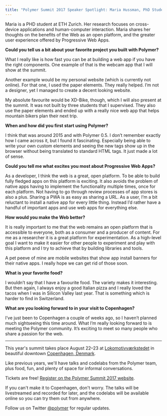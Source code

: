 ```yaml
---
title: "Polymer Summit 2017 Speaker Spotlight: Maria Hussman, PhD Student"
---
```


Maria is a PHD student at ETH Zurich. Her research focuses on cross-device applications and human-computer interaction. Maria shares her thoughts on the benefits of the Web as an open platform, and the greater user experience offered by Progressive Web Apps.

**Could you tell us a bit about your favorite project you built with Polymer?**

What I really like is how fast you can be at building a web app if you have the right components. One example of that is the webcam app that I will show at the summit.

Another example would be my personal website (which is currently not online). For that one, I used the paper elements. They really helped. I’m not a designer, yet I managed to create a decent looking website.

My absolute favourite would be XD-Bike, though, which I will also present at the summit. It was not built by three students that I supervised. They also use the paper elements and ended up with a really nice web app that helps mountain bikers plan their next trip.

**When and how did you first start using Polymer?**

I think that was around 2015 and with Polymer 0.5. I don’t remember exactly how I came across it, but I found it fascinating. Especially being able to write your own custom elements and seeing the new tags show up in the browser without being translated to standard HTML tags. It just made a lot of sense.

**Could you tell me what excites you most about Progressive Web Apps?**

As a developer, I think the web is a great, open platform. To be able to build fully fledged apps on this platform is exciting. It also avoids the problem of native apps having to implement the functionality multiple times, once for each platform. Not having to go through review processes of app stores is also a plus. Sharing a PWA is as easy as sharing a URL. As a user, I’m a bit reluctant to install a native app for every little thing. Instead I’d rather have a handful of important apps and use web apps for everything else.

**How would you make the Web better?**

It is really important to me that the web remains an open platform that is accessible to everyone, both as a consumer and a producer of content. For me as a researcher it is a great platform for experimentation. As a high-level goal I want to make it easier for other people to experiment and play with this platform and I try to achieve that by building libraries and tools.

A pet peeve of mine are mobile websites that show app install banners for their native apps. I really hope we can get rid of those soon.

**What is your favorite food?**

I wouldn’t say that I have a favourite food. The variety makes it interesting. But then again, I always enjoy a good Italian pizza and I really loved the tacos when I was in Silicon Valley last year. That is something which is harder to find in Switzerland.

**What are you looking forward to in your visit to Copenhagen?**

I’ve just been to Copenhagen a couple of weeks ago, so I haven’t planned much sightseeing this time around. What I’m really looking forward to is meeting the Polymer community. It’s exciting to meet so many people who share a passion for the web.

-----

This year's summit takes place August 22–23 at [Lokomotivværkstedet](http://www.lvcph.dk/index-eng.html) in beautiful downtown [Copenhagen, Denmark](https://goo.gl/maps/pgFPsEkRRcS2).

Like previous years, we'll have talks and codelabs from the Polymer team, plus food, fun, and plenty of space for informal conversations.

Tickets are free! [Register on the Polymer Summit 2017 website](https://summit.polymer-project.org/).

If you can't make it to Copenhagen, don't worry. The talks will be livestreamed and recorded for later, and the codelabs will be available online so you can try them out from anywhere.

Follow us on Twitter [@polymer](https://twitter.com/polymer) for regular updates.
